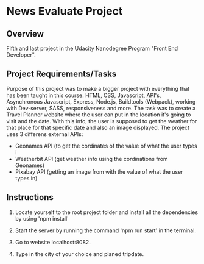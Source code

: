 # News Evaluate Project

## Overview
Fifth and last project in the Udacity Nanodegree Program "Front End Developer".

## Project Requirements/Tasks
Purpose of this project was to make a bigger project with everything that has been taught in this course. HTML, CSS, Javascript, API's, Asynchronous Javascript, Express, Node.js, Buildtools (Webpack), working with Dev-server, SASS, responsiveness and more.
The task was to create a Travel Planner website where the user can put in the location it's going to visit and the date. With this info, the user is supposed to get the weather for that place for that specific date and also an image displayed.
The project uses 3 differens external APIs:
 * Geonames API (to get the cordinates of the value of what the user types i
 * Weatherbit API (get weather info using the cordinations from Geonames)
 * Pixabay API (getting an image from with the value of what the user types in)

## Instructions

1. Locate yourself to the root project folder and install all the dependencies by using 'npm install'

2. Start the server by running the command 'npm run start' in the terminal.

3. Go to website localhost:8082.

4. Type in the city of your choice and planed tripdate.